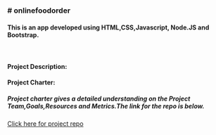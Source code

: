 <h3># onlinefoodorder</h2>
<h4>This is an app developed using HTML,CSS,Javascript, Node.JS and Bootstrap.</h4>
<br />
<h4>Project Description:</h4>
<h4>Project Charter:</h4>
<h5> Project charter gives a detailed understanding on the Project Team,Goals,Resources and Metrics.The link for the repo is below.</h5>
<a href="www.google.com">Click here for project repo</a>




